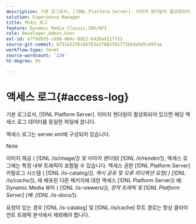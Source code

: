 ```yaml
---
description: 기본 로그로서, [!DNL Platform Server]. 이미지 렌더링이 활성화되어 있으면 해당 액세스 로그 데이터를 동일한 파일에 씁니다.
solution: Experience Manager
title: 액세스 로그
feature: Dynamic Media Classic,SDK/API
role: Developer,Admin,User
exl-id: e7f9d935-cb98-404c-8922-6420a4217733
source-git-commit: bf31e5226cbb763e2fb82391772b64e5d5c89fae
workflow-type: tm+mt
source-wordcount: '134'
ht-degree: 0%

---
```


# 액세스 로그{#access-log}

기본 로그로서, [!DNL Platform Server]. 이미지 렌더링이 활성화되어 있으면 해당 액세스 로그 데이터를 동일한 파일에 씁니다.

액세스 로그는 server.xml에 구성되어 있습니다.

>[!NOTE]
>
>이미지 제공 ( [!DNL /is/image/*]) 및 이미지 렌더링( [!DNL /ir/render/*]), 액세스 로그에는 특정 내부 트래픽이 포함될 수 있습니다. 액세스 권한 [!DNL Platform Server] 카탈로그 시스템 ( [!DNL /is-catalog/*]), 캐시 공유 및 오류 리디렉션 요청( ) [!DNL /is/cache/*]), 에 배포된 다른 패키지에 대한 액세스 [!DNL Platform Server]( 예: Dynamic Media 뷰어 ( [!DNL /is-viewers/*]), 정적 트래픽 및 [!DNL Platform Server] (예: [!DNL /is-docs/*]).

요청이 있는 경우 [!DNL /is-catalog] 및 [!DNL /is/cache] 루트 경로는 항상 클라이언트 트래픽 분석에서 제외해야 합니다.
